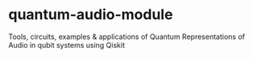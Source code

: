 # quantum-audio-module
Tools, circuits, examples &amp; applications of Quantum Representations of Audio in qubit systems using Qiskit
